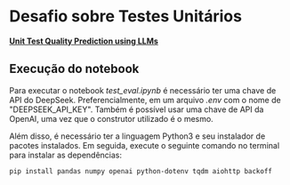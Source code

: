 # Desafio sobre Testes Unitários
[**Unit Test Quality Prediction using LLMs**](https://www.kaggle.com/competitions/python-code-unit-test-assertion-quality-prediction/data?select=test.csv)

## Execução do notebook
Para executar o notebook _test_eval.ipynb_ é necessário ter uma chave de API do DeepSeek. Preferencialmente, em um arquivo _.env_ com o nome de "DEEPSEEK_API_KEY". Também é possível usar uma chave de API da OpenAI, uma vez que o construtor utilizado é o mesmo.

Além disso, é necessário ter a linguagem Python3 e seu instalador de pacotes instalados. Em seguida, execute o seguinte comando no terminal para instalar as dependências:
```bash
pip install pandas numpy openai python-dotenv tqdm aiohttp backoff
```
